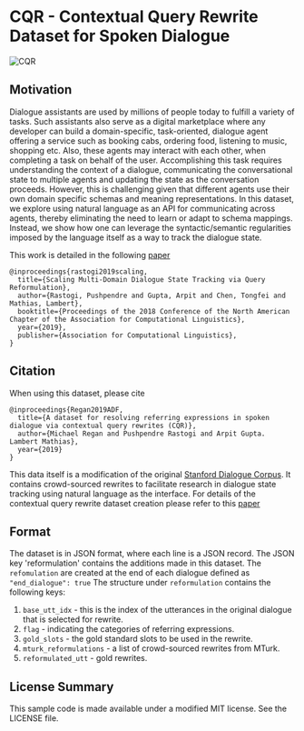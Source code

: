 # CQR - Contextual Query Rewrite Dataset for Spoken Dialogue

![CQR](https://github.com/alexa/alexa-dataset-contextual-query-rewrite/blob/master/dialog2-crop.png)

## Motivation
Dialogue assistants are used by millions of people today to fulfill a variety of tasks.  Such assistants also serve as a digital marketplace where any developer can build a domain-specific, task-oriented, dialogue agent offering a service such as booking cabs, ordering food, listening to music, shopping etc. Also, these agents may interact with each other, when completing a task on behalf of the user. Accomplishing this task requires understanding the context of a dialogue, communicating the conversational state to multiple agents and updating the state as the conversation proceeds. However, this is challenging given that different agents use their own domain specific schemas and meaning representations. In this dataset, we explore using natural language as an API for communicating across agents, thereby eliminating the need to learn or adapt to schema mappings. Instead, we show how one can leverage the syntactic/semantic regularities imposed by the language itself as a way to track the dialogue state. 

This work is detailed in the following [paper](https://arxiv.org/pdf/1903.05164.pdf)
```shell
@inproceedings{rastogi2019scaling,
  title={Scaling Multi-Domain Dialogue State Tracking via Query Reformulation},
  author={Rastogi, Pushpendre and Gupta, Arpit and Chen, Tongfei and Mathias, Lambert},
  booktitle={Proceedings of the 2018 Conference of the North American Chapter of the Association for Computational Linguistics},
  year={2019},
  publisher={Association for Computational Linguistics},
}
```

## Citation
When using this dataset, please cite
```shell
@inproceedings{Regan2019ADF,
  title={A dataset for resolving referring expressions in spoken dialogue via contextual query rewrites (CQR)},
  author={Michael Regan and Pushpendre Rastogi and Arpit Gupta. Lambert Mathias},
  year={2019}
}
```

This data itself is a modification of the original [Stanford Dialogue Corpus](https://nlp.stanford.edu/blog/a-new-multi-turn-multi-domain-task-oriented-dialogue-dataset/). It contains crowd-sourced rewrites to facilitate research in dialogue state tracking using natural language as the interface. For details of the contextual query rewrite dataset creation please refer to this [paper](https://arxiv.org/pdf/1903.11783.pdf)

## Format
The dataset is in JSON format, where each line is a JSON record. The JSON key 'reformulation' contains the additions made in this dataset. The ```refomulation``` are created at the end of each dialogue defined as ```"end_dialogue": true``` The structure under ```reformulation``` contains the following keys:
1. ```base_utt_idx``` - this is the index of the utterances in the original dialogue that is selected for rewrite.
2. ```flag``` - indicating the categories of referring expressions.
3. ```gold_slots``` - the gold standard slots to be used in the rewrite.
4. ```mturk_reformulations``` -  a list of crowd-sourced rewrites from MTurk.
5. ```reformulated_utt``` - gold rewrites.

## License Summary

This sample code is made available under a modified MIT license. See the LICENSE file.
